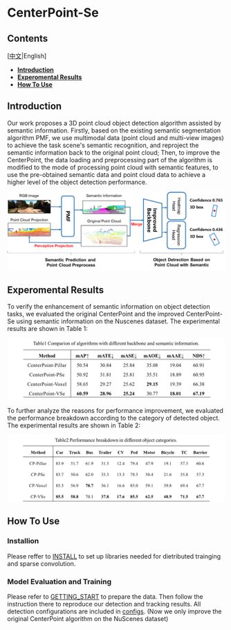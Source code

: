# **CenterPoint-Se**
## **Contents**
[[中文](../README_cn.md)|English]

  - [**Introduction**](#introduction)
  - [**Experomental Results**](#experomental-results)
  - [**How To Use**](#how-to-use)

## **Introduction**

Our work proposes a 3D point cloud object detection algorithm assisted by semantic information. Firstly, based on the existing semantic segmentation algorithm PMF, we use multimodal data (point cloud and multi-view images) to achieve the task scene's semantic recognition, and reproject the semantic information back to the original point cloud; Then, to improve the CenterPoint, the data loading and preprocessing part of the algorithm is modified to the mode of processing point cloud with semantic features, to use the pre-obtained semantic data and point cloud data to achieve a higher level of the object detection performance.

![CenterPoint-Se Architecture](../Figure/CenterPoint_Se(en).png "CenterPoint-Se Architecture")

## **Experomental Results**

To verify the enhancement of semantic information on object detection tasks, we evaluated the original CenterPoint and the improved CenterPoint-Se using semantic information on the Nuscenes dataset. The experimental results are shown in Table 1:

![Comparison of algorithms with different backbone and semantic information](../Figure/Table1(en).png "Comparison of algorithms with different backbone and semantic information")

To further analyze the reasons for performance improvement, we evaluated the performance breakdown according to the category of detected object. The experimental results are shown in Table 2:

![Performance breakdown in different object categories](../Figure/Table2(en).png "Performance breakdown in different object categories")

## **How To Use**

### **Installion**

Please reffer to [INSTALL](INSTALL_en.md) to set up libraries needed for dietributed trainging and sparse convolution.

### **Model Evaluation and Training**

Please refer to [GETTING_START](GETTING_START.md) to prepare the data. Then follow the instruction there to reproduce our detection and tracking results. All detection configurations are included in [configs](../configs). (Now we only improve the original CenterPoint algorithm on the NuScenes dataset)